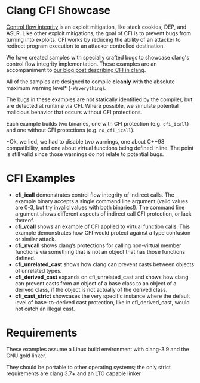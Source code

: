 # Clang CFI Showcase

[Control flow integrity](https://www.microsoft.com/en-us/research/publication/control-flow-integrity/) is an exploit mitigation, like stack cookies, DEP, and ASLR. Like other exploit mitigations, the goal of CFI is to prevent bugs from turning into exploits. CFI works by reducing the ability of an attacker to redirect program execution to an attacker controlled destination.

We have created samples with specially crafted bugs to showcase clang's control flow integrity implementation. These examples are an accompaniment to [our blog post describing CFI in clang](https://blog.trailofbits.com/2016/10/17/lets-talk-about-cfi-clang-edition/).

All of the samples are designed to compile **cleanly** with the absolute maximum warning level* (`-Weverything`).

The bugs in these examples are not statically identified by the compiler, but are detected at runtime via CFI. Where possible, we simulate potential malicious behavior that occurs without CFI protections. 

Each example builds two binaries, one with CFI protection (e.g. `cfi_icall`) and one without CFI protections (e.g. `no_cfi_icall`).

*Ok, we lied, we had to disable two warnings, one about C++98 compatibility, and one about virtual functions being defined inline. The point is still valid since those warnings do not relate to potential bugs.

# CFI Examples

* **cfi_icall** demonstrates control flow integrity of indirect calls. The example binary accepts a single command line argument (valid values are 0-3, but try invalid values with both binaries!). The command line argument shows different aspects of indirect call CFI protection, or lack thereof. 
* **cfi_vcall** shows an example of CFI applied to virtual function calls. This example demonstrates how CFI would protect against a type confusion or similar attack.
* **cfi_nvcall** shows clang’s protections for calling non-virtual member functions via something that is not an object that has those functions defined.
* **cfi_unrelated_cast** shows how clang can prevent casts between objects of unrelated types.
* **cfi_derived_cast** expands on cfi_unrelated_cast and shows how clang can prevent casts from an object of a base class to an object of a derived class, if the object is not actually of the derived class.
* **cfi_cast_strict** showcases the very specific instance where the default level of base-to-derived cast protection, like in cfi_derived_cast, would not catch an illegal cast.

# Requirements

These examples assume a Linux build environment with clang-3.9 and the GNU gold linker.

They should be portable to other operating systems; the only strict requirements are clang 3.7+ and an LTO capable linker.
